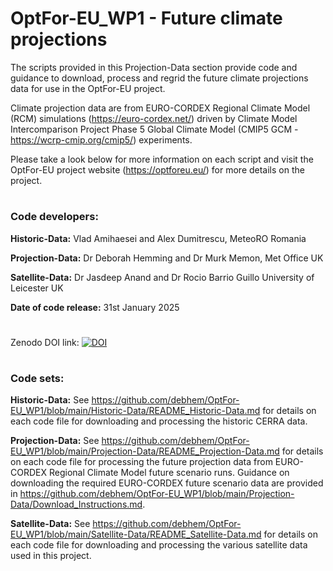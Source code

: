 # OptFor-EU_WP1 - Future climate projections
The scripts provided in this Projection-Data section provide code and guidance to download, process and regrid the future climate projections data for use in the OptFor-EU project. 

Climate projection data are from EURO-CORDEX Regional Climate Model (RCM) simulations (https://euro-cordex.net/) driven by Climate Model Intercomparison Project Phase 5 Global Climate Model (CMIP5 GCM - https://wcrp-cmip.org/cmip5/) experiments.

Please take a look below for more information on each script and visit the OptFor-EU project website (https://optforeu.eu/) for more details on the project.
#

### Code developers:

__Historic-Data:__     Vlad Amihaesei and Alex Dumitrescu, MeteoRO Romania

__Projection-Data:__     Dr Deborah Hemming and Dr Murk Memon, Met Office UK

__Satellite-Data:__     Dr Jasdeep Anand and Dr Rocio Barrio Guillo University of Leicester UK

__Date of code release:__     31st January 2025
#

Zenodo DOI link: [![DOI](https://zenodo.org/badge/DOI/10.5281/zenodo.14789833.svg)](https://doi.org/10.5281/zenodo.14789833)
#

### Code sets:

__Historic-Data:__     See https://github.com/debhem/OptFor-EU_WP1/blob/main/Historic-Data/README_Historic-Data.md for details on each code file for downloading and processing the historic CERRA data.

__Projection-Data:__     See https://github.com/debhem/OptFor-EU_WP1/blob/main/Projection-Data/README_Projection-Data.md for details on each code file for processing the future projection data from EURO-CORDEX Regional Climate Model future scenario runs. Guidance on downloading the required EURO-CORDEX future scenario data are provided in https://github.com/debhem/OptFor-EU_WP1/blob/main/Projection-Data/Download_Instructions.md.

__Satellite-Data:__     See https://github.com/debhem/OptFor-EU_WP1/blob/main/Satellite-Data/README_Satellite-Data.md for details on each code file for downloading and processing the various satellite data used in this project.

